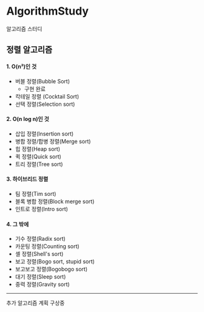 # AlgorithmStudy
알고리즘 스터디

## 정렬 알고리즘

#### 1. O(n²)인 것
* 버블 정렬(Bubble Sort)
  - 구현 완료 
* 칵테일 정렬 (Cocktail Sort)
* 선택 정렬(Selection sort)


#### 2. O(n log n)인 것
 * 삽입 정렬(Insertion sort)
 * 병합 정렬/합병 정렬(Merge sort)
 * 힙 정렬(Heap sort)
 * 퀵 정렬(Quick sort)
 * 트리 정렬(Tree sort)


#### 3. 하이브리드 정렬
 * 팀 정렬(Tim sort)
 * 블록 병합 정렬(Block merge sort)
 * 인트로 정렬(Intro sort)

#### 4. 그 밖에
* 기수 정렬(Radix sort)
* 카운팅 정렬(Counting sort)
* 셸 정렬(Shell's sort)
* 보고 정렬(Bogo sort, stupid sort)
* 보고보고 정렬(Bogobogo sort)
* 대기 정렬(Sleep sort)
* 중력 정렬(Gravity sort)

---

추가 알고리즘 계획 구상중

